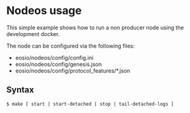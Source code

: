 # Nodeos usage

This simple example shows how to run a non producer node using the development docker.

The node can be configured via the following files:

- eosio/nodeos/config/config.ini
- eosio/nodeos/config/genesis.json
- eosio/nodeos/config/protocol_features/*.json

## Syntax

`
$ make [ start | start-detached | stop | tail-detached-logs ]
`
